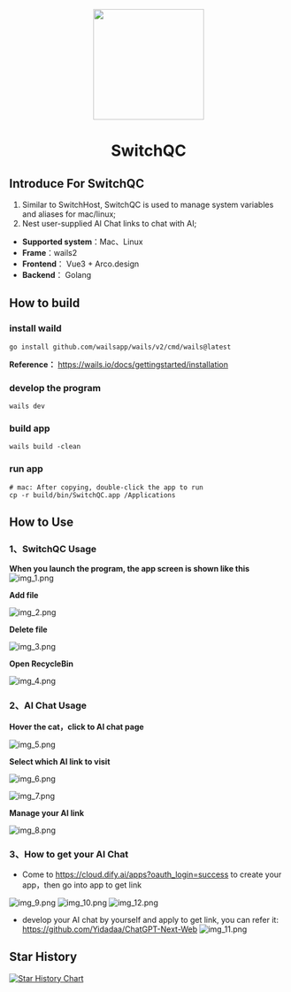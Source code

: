 <div align="center">
  <img width="200" src="build/appicon.png">
  <h1> SwitchQC</h1>
</div>


## Introduce For SwitchQC
1. Similar to SwitchHost, SwitchQC is used to manage system variables and aliases for mac/linux;
2. Nest user-supplied AI Chat links to chat with AI;

- **Supported system**：Mac、Linux
- **Frame**：wails2
- **Frontend**： Vue3 + Arco.design
- **Backend**： Golang

## How to build

### install waild
```
go install github.com/wailsapp/wails/v2/cmd/wails@latest
```
**Reference：** https://wails.io/docs/gettingstarted/installation

### develop the program
```
wails dev
```

### build app
```
wails build -clean
```

### run app
```
# mac: After copying, double-click the app to run
cp -r build/bin/SwitchQC.app /Applications
```

## How to Use
### 1、SwitchQC Usage
**When you launch the program, the app screen is shown like this**
![img_1.png](images/img_1.png)

**Add file**

![img_2.png](images/img_2.png)

**Delete file**

![img_3.png](images/img_3.png)

**Open RecycleBin**

![img_4.png](images/img_4.png)

### 2、AI Chat Usage
**Hover the cat，click to AI chat page**

![img_5.png](images/img_5.png)

**Select which AI link to visit**

![img_6.png](images/img_6.png)

![img_7.png](images/img_7.png)

**Manage your AI link** 

![img_8.png](images/img_8.png)

### 3、How to get your AI Chat
- Come to https://cloud.dify.ai/apps?oauth_login=success to create your app，then go into app to get link

![img_9.png](images/img_9.png)
![img_10.png](images/img_10.png)
![img_12.png](images/img_12.png)

- develop your AI chat by yourself and apply to get link, you can refer it: https://github.com/Yidadaa/ChatGPT-Next-Web
![img_11.png](images/img_11.png)



## Star History

[![Star History Chart](https://api.star-history.com/svg?repos=chenshijian73-qq/SwitchQC&type=Date)](https://star-history.com/#chenshijian73-qq/SwitchQC&Date)
